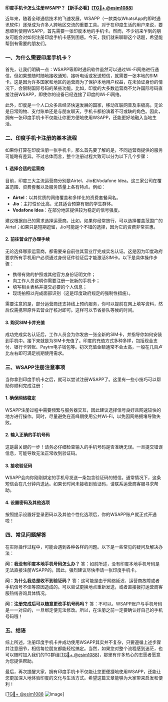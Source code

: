 **印度手机卡怎么注册WSAPP？【新手必看】[[TG💪+ @esim1088](https://t.me/s/esim1088)]**

近年来，随着全球通信技术的飞速发展，WSAPP（一款类似WhatsApp的即时通讯软件）逐渐成为许多人跨地区交流的重要工具。对于在印度生活的用户来说，要想顺利使用WSAPP，首先需要一张印度本地的手机卡。然而，不少初来乍到的朋友可能会对如何注册印度手机卡感到困惑。今天，我们就来聊聊这个话题，希望能帮到有需要的朋友们。

### 一、为什么需要印度手机卡？

首先，让我们明确一点：WSAPP等即时通讯软件虽然可以通过Wi-Fi网络进行通信，但如果想随时随地接收通知、接听电话或发送短信，就需要一张本地的SIM卡。这是因为许多国家和地区的运营商为了保护本地用户权益，在未验证身份的情况下，会限制国际号码的某些功能。比如，印度的大多数运营商不允许国际号码直接注册WSAPP，即使你的设备已经连接了印度的Wi-Fi网络。

此外，印度是一个人口众多且经济快速发展的国家，移动互联网普及率极高。无论是日常购物、支付账单还是与朋友聊天，手机卡都扮演着不可或缺的角色。因此，拥有一张印度手机卡不仅能让你更方便地使用WSAPP，还能更好地融入当地生活。

### 二、印度手机卡注册的基本流程

如果你打算在印度注册一张手机卡，那么首先要了解的是，不同运营商提供的服务可能略有差异。不过总体而言，整个注册过程大致可以分为以下几个步骤：

#### 1. 选择合适的运营商
目前，印度三大主流运营商分别是Airtel、Jio和Vodafone Idea。这三家公司在覆盖范围、资费套餐以及服务质量上各有特点。例如：
- **Airtel**：以其优质的网络覆盖和多样化的资费套餐闻名。
- **Jio**：主打性价比高，尤其适合预算有限的学生群体。
- **Vodafone Idea**：在部分地区提供较为稳定的信号强度。

建议根据自己的需求选择运营商。比如，如果你经常旅行，可以选择覆盖范围广的Airtel；如果只是短期逗留，Jio可能是个不错的选择，因为它的资费非常实惠。

#### 2. 前往营业厅办理手续
无论选择哪家运营商，都需要亲自前往其营业厅完成实名认证。这是因为印度政府要求所有手机用户必须通过身份证件验证后才能激活SIM卡。以下是具体操作步骤：
- 携带有效的护照或其他官方身份证明文件；
- 向工作人员说明你需要注册一张新的手机卡；
- 填写相关表格并提交必要的个人信息；
- 现场拍照以完成面部识别（这是印度政府规定的强制性措施）。

需要注意的是，部分运营商还支持线上预约服务，你可以提前在网上填写资料，然后仅需携带原件去营业厅核对即可。这样可以节省排队等候的时间。

#### 3. 购买SIM卡并充值
成功完成实名认证后，工作人员会为你发放一张全新的SIM卡，并指导你如何安装到手机中。接下来就是为SIM卡充值了。印度的充值方式多种多样，包括现金支付、银行卡转账、Paytm电子钱包等。初次充值金额通常不会太高，一般在几百卢比左右即可满足初期使用需求。

### 三、WSAPP注册注意事项

当你拿到印度手机卡之后，就可以尝试注册WSAPP了。这里有一些小技巧可以帮助你顺利完成注册：

#### 1. 确保网络稳定
WSAPP注册过程中需要频繁与服务器交互，因此建议选择信号良好且网速较快的地方进行操作。同时，尽量避免在高峰期使用公共Wi-Fi，以免因网络拥堵导致失败。

#### 2. 输入正确的手机号码
这是最关键的一步！请务必仔细检查输入的手机号码是否准确无误。一旦提交错误信息，可能导致无法正常收到验证码。

#### 3. 接收验证码
WSAPP会向你刚刚绑定的手机号发送一条包含验证码的短信。通常情况下，这条短信会在几分钟内送达。如果长时间未接收到验证码，请联系运营商客服寻求帮助。

#### 4. 设置密码及其他选项
按照提示设置好登录密码以及其他个性化选项后，你的WSAPP账户就正式开通啦！

### 四、常见问题解答

在实际操作过程中，可能会遇到各种各样的问题。以下是一些常见的疑问及解决办法：

**问：我没有印度本地手机号码怎么办？**
答：如前所述，没有印度本地手机号码是无法直接注册WSAPP的。因此，强烈建议尽快申请一张印度手机卡。

**问：为什么我总是收不到验证码？**
答：这可能是由于网络延迟、运营商故障或者手机信号不佳等原因造成的。可以尝试更换地点重新发送，或者直接拨打运营商客服热线咨询具体情况。

**问：注册完成后可以随意更改手机号码吗？**
答：不可以。WSAPP账户与手机号码是一一对应的，一旦绑定便无法修改。所以，在注册之前一定要确认好自己的手机号码哦！

### 五、结语

综上所述，注册印度手机卡并成功使用WSAPP其实并不复杂，只要遵循上述步骤并注意细节，相信每位朋友都能轻松搞定。当然，如果您对整个流程感到迷茫，也可以随时加入我们的TG群组[[TG💪+ @esim1088](https://t.me/s/esim1088)]，那里有许多热心的志愿者愿意为您提供帮助。

最后，再次提醒大家，拥有印度手机卡不仅能让您更便捷地使用WSAPP，还能让您更加深入地体验印度的文化与生活方式。希望这篇文章能够为大家带来启发和便利！

[[TG💪+ @esim1088](https://t.me/s/esim1088) ![Image](https://i.postimg.cc/4NQfJmqS/Snipaste-2025-05-13-00-14-12.png)]